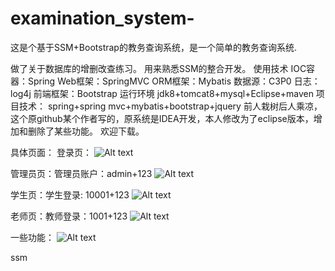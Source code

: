 # examination_system-
这是个基于SSM+Bootstrap的教务查询系统，是一个简单的教务查询系统.

做了关于数据库的增删改查练习。
用来熟悉SSM的整合开发。
使用技术 
IOC容器：Spring Web框架：SpringMVC 
ORM框架：Mybatis 
数据源：C3P0 
日志：log4j 
前端框架：Bootstrap 
运行环境 jdk8+tomcat8+mysql+Eclipse+maven
项目技术： spring+spring mvc+mybatis+bootstrap+jquery
前人栽树后人乘凉，这个原github某个作者写的，原系统是IDEA开发，本人修改为了eclipse版本，增加和删除了某些功能。
欢迎下载。

具体页面：
登录页：
![Alt text](https://github.com/Zoutao6/examination_system-/raw/master/images/1.png)

管理员页：管理员账户：admin+123
![Alt text](https://github.com/Zoutao6/examination_system-/raw/master/images/2.png)

学生页：学生登录: 10001+123
![Alt text](https://github.com/Zoutao6/examination_system-/raw/master/images/3.png)

老师页：教师登录：1001+123
![Alt text](https://github.com/Zoutao6/examination_system-/raw/master/images/4.png)

一些功能：
![Alt text](https://github.com/Zoutao6/examination_system-/raw/master/images/5.png)

ssm


